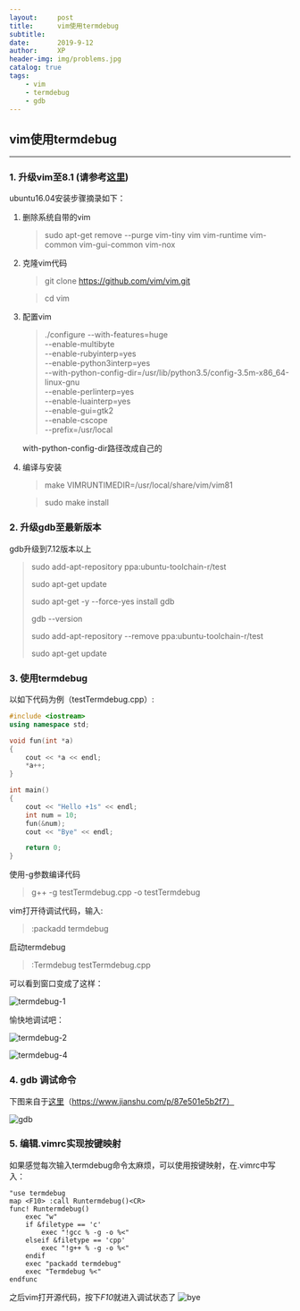```yaml
---
layout:     post
title:      vim使用termdebug
subtitle:   
date:       2019-9-12
author:     XP
header-img: img/problems.jpg
catalog: true
tags:
    - vim
    - termdebug
    - gdb
---
```


## vim使用termdebug ##
----

### 1. 升级vim至8.1 (请参考[这里](https://www.cnblogs.com/JoiT/p/build_from_source_for_linux_vim.html))
   
   ubuntu16.04安装步骤摘录如下：
   1. 删除系统自带的vim
        
        >sudo apt-get remove --purge  vim-tiny vim vim-runtime  vim-common vim-gui-common vim-nox
        
   2. 克隆vim代码
        >git clone https://github.com/vim/vim.git

        >cd vim  

   3. 配置vim
        
        >./configure --with-features=huge \
        --enable-multibyte \
        --enable-rubyinterp=yes \
        --enable-python3interp=yes \
        --with-python-config-dir=/usr/lib/python3.5/config-3.5m-x86_64-linux-gnu \
        --enable-perlinterp=yes \
        --enable-luainterp=yes \
        --enable-gui=gtk2 \
        --enable-cscope \
        --prefix=/usr/local
           

        with-python-config-dir路径改成自己的

   4. 编译与安装
        
        >make VIMRUNTIMEDIR=/usr/local/share/vim/vim81
        
        >sudo make install
        

### 2. 升级gdb至最新版本 

gdb升级到7.12版本以上
    
>sudo add-apt-repository ppa:ubuntu-toolchain-r/test
>    
>sudo apt-get update
>
>sudo apt-get -y --force-yes install gdb
>      
>gdb --version
>        
>sudo add-apt-repository --remove ppa:ubuntu-toolchain-r/test
>      
> sudo apt-get update


### 3. 使用termdebug 

以如下代码为例（testTermdebug.cpp）:
```cpp
#include <iostream>
using namespace std;

void fun(int *a)
{
    cout << *a << endl;
    *a++;
}

int main()
{
    cout << "Hello +1s" << endl;
    int num = 10;
    fun(&num);
    cout << "Bye" << endl;

    return 0;
}

```

使用-g参数编译代码

>g++ -g testTermdebug.cpp -o testTermdebug

vim打开待调试代码，输入:

>:packadd termdebug

启动termdebug

>:Termdebug testTermdebug.cpp

可以看到窗口变成了这样：

![termdebug-1](https://raw.githubusercontent.com/PanXie/PanXie.github.io/master/img/termdebug-1.png)

愉快地调试吧：

![termdebug-2](https://raw.githubusercontent.com/PanXie/PanXie.github.io/master/img/termdebug-2.png)

![termdebug-4](https://raw.githubusercontent.com/PanXie/PanXie.github.io/master/img/termdebug-4.png)

### 4. gdb 调试命令
下图来自于[这里](https://www.jianshu.com/p/87e501e5b2f7)（https://www.jianshu.com/p/87e501e5b2f7）

![gdb](https://raw.githubusercontent.com/PanXie/PanXie.github.io/master/img/gdb.png)

### 5. 编辑.vimrc实现按键映射

如果感觉每次输入termdebug命令太麻烦，可以使用按键映射，在.vimrc中写入：

```
"use termdebug
map <F10> :call Runtermdebug()<CR>
func! Runtermdebug()
    exec "w"
    if &filetype == 'c'
        exec "!gcc % -g -o %<"
    elseif &filetype == 'cpp'
        exec "!g++ % -g -o %<"
    endif
    exec "packadd termdebug"
    exec "Termdebug %<"
endfunc
```

之后vim打开源代码，按下*F10*就进入调试状态了
![bye](https://raw.githubusercontent.com/PanXie/PanXie.github.io/master/img/bye.png)

